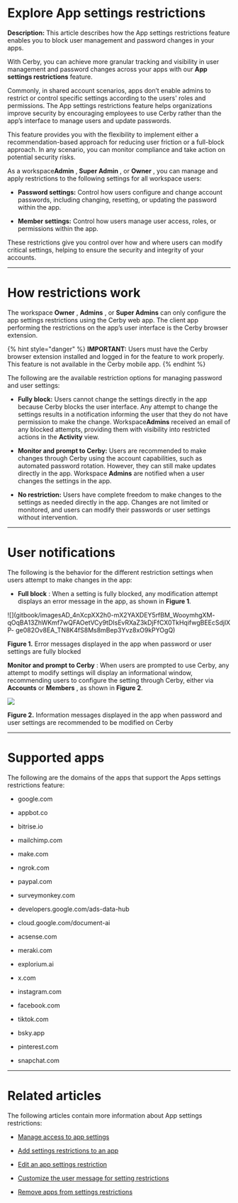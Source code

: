 # Explore App settings restrictions

**Description:** This article describes how the App settings restrictions feature enables you to block user management and password changes in your apps.

With Cerby, you can achieve more granular tracking and visibility in user
management and password changes across your apps with our **App settings
restrictions** feature.

Commonly, in shared account scenarios, apps don’t enable admins to restrict or
control specific settings according to the users' roles and permissions. The
App settings restrictions feature helps organizations improve security by
encouraging employees to use Cerby rather than the app’s interface to manage
users and update passwords.

This feature provides you with the flexibility to implement either a
recommendation-based approach for reducing user friction or a full-block
approach. In any scenario, you can monitor compliance and take action on
potential security risks.

As a workspace**Admin** , **Super Admin** , or **Owner** , you can manage and
apply restrictions to the following settings for all workspace users:

  * **Password settings:** Control how users configure and change account passwords, including changing, resetting, or updating the password within the app. 

  * **Member settings:** Control how users manage user access, roles, or permissions within the app.

These restrictions give you control over how and where users can modify
critical settings, helping to ensure the security and integrity of your
accounts.

* * *

# **How restrictions work**

The workspace **Owner** , **Admins** , or **Super Admins** can only configure
the app settings restrictions using the Cerby web app. The client app
performing the restrictions on the app’s user interface is the Cerby browser
extension.

{% hint style="danger" %} **IMPORTANT:** Users must have the Cerby browser
extension installed and logged in for the feature to work properly. This
feature is not available in the Cerby mobile app. {% endhint %}

The following are the available restriction options for managing password and
user settings:

  * **Fully block:** Users cannot change the settings directly in the app because Cerby blocks the user interface. Any attempt to change the settings results in a notification informing the user that they do not have permission to make the change. Workspace**Admins** received an email of any blocked attempts, providing them with visibility into restricted actions in the **Activity** view.

  * **Monitor and prompt to Cerby:** Users are recommended to make changes through Cerby using the account capabilities, such as automated password rotation. However, they can still make updates directly in the app. Workspace **Admins** are notified when a user changes the settings in the app.

  * **No restriction:** Users have complete freedom to make changes to the settings as needed directly in the app. Changes are not limited or monitored, and users can modify their passwords or user settings without intervention.

* * *

# **User notifications**

The following is the behavior for the different restriction settings when
users attempt to make changes in the app:

  * **Full block** : When a setting is fully blocked, any modification attempt displays an error message in the app, as shown in **Figure 1**.

![](gitbook/imagesAD_4nXcpXX2h0-mX2YAXDEY5rfBM_WooymhgXM-
qOqBA13ZhWKmf7wQFAOetVCy9tDIsEvRXaZ3kDjFfCX0TkHqifwgBEEcSdjlXP-
ge082Ov8EA_TN8K4fS8Ms8mBep3Yvz8xO9kPYOgQ)

**Figure 1.** Error messages displayed in the app when password or user
settings are fully blocked

**Monitor and prompt to Cerby** : When users are prompted to use Cerby, any
attempt to modify settings will display an informational window, recommending
users to configure the setting through Cerby, either via **Accounts** or
**Members** , as shown in **Figure 2**.

![](gitbook/imagesAD_4nXfaiXcSIMQMFiRFQitwVVUspwp3t_k5kzBZtLRoHjrlP7KQQm126J-iu_POe71M-8Za0iCmZTPxMHQjYC5tm3R-5Xk3pvgsG4bSq4x2BZQYz_czZph2Sx9OuzWSePQOxHWlzEdKlA)

**Figure 2.** Information messages displayed in the app when password and user
settings are recommended to be modified on Cerby

* * *

# **Supported apps**

The following are the domains of the apps that support the Apps settings
restrictions feature:

  * google.com

  * appbot.co

  * bitrise.io

  * mailchimp.com

  * make.com

  * ngrok.com

  * paypal.com

  * surveymonkey.com

  * developers.google.com/ads-data-hub

  * cloud.google.com/document-ai

  * acsense.com

  * meraki.com

  * explorium.ai

  * x.com

  * instagram.com

  * facebook.com

  * tiktok.com

  * bsky.app

  * pinterest.com

  * snapchat.com

* * *

# Related articles

The following articles contain more information about App settings
restrictions:

  * [Manage access to app settings](https://help.cerby.com/en/articles/10276318-manage-access-to-app-settings)

  * [Add settings restrictions to an app](https://help.cerby.com/en/articles/10276341-add-settings-restrictions-to-an-app)

  * [Edit an app settings restriction](https://help.cerby.com/en/articles/10276378-edit-an-app-settings-restriction)

  * [Customize the user message for setting restrictions](https://help.cerby.com/en/articles/10276389-customize-the-user-message-for-setting-restrictions)

  * [Remove apps from settings restrictions](https://help.cerby.com/en/articles/10276395-remove-apps-from-settings-restrictions)

